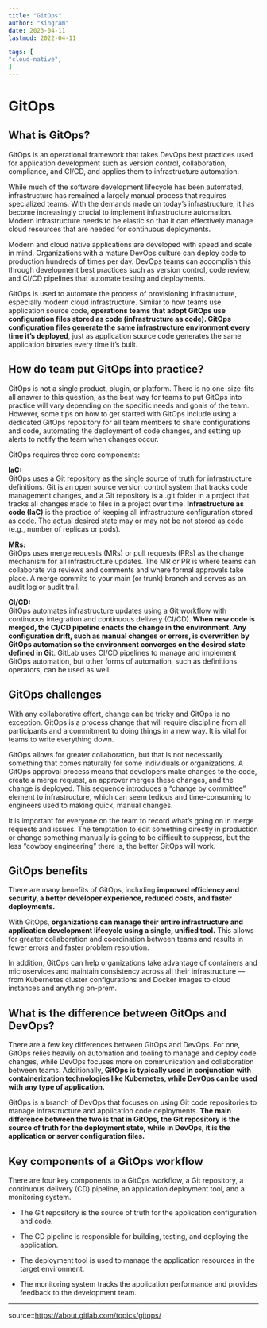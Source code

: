 ```yaml
---
title: "GitOps"   
author: "Kingram"  
date: 2023-04-11   
lastmod: 2022-04-11

tags: [  
"cloud-native",
]
---
```


# GitOps

## What is GitOps?   
GitOps is an operational framework that takes DevOps best practices used for application development such as version control, collaboration, compliance, and CI/CD, and applies them to infrastructure automation.

While much of the software development lifecycle has been automated, infrastructure has remained a largely manual process that requires specialized teams. With the demands made on today’s infrastructure, it has become increasingly crucial to implement infrastructure automation. Modern infrastructure needs to be elastic so that it can effectively manage cloud resources that are needed for continuous deployments.

Modern and cloud native applications are developed with speed and scale in mind. Organizations with a mature DevOps culture can deploy code to production hundreds of times per day. DevOps teams can accomplish this through development best practices such as version control, code review, and CI/CD pipelines that automate testing and deployments.

GitOps is used to automate the process of provisioning infrastructure, especially modern cloud infrastructure. Similar to how teams use application source code, **operations teams that adopt GitOps use configuration files stored as code (infrastructure as code). GitOps configuration files generate the same infrastructure environment every time it’s deployed**, just as application source code generates the same application binaries every time it’s built.

## How do team put GitOps into practice?   
GitOps is not a single product, plugin, or platform. There is no one-size-fits-all answer to this question, as the best way for teams to put GitOps into practice will vary depending on the specific needs and goals of the team. However, some tips on how to get started with GitOps include using a dedicated GitOps repository for all team members to share configurations and code, automating the deployment of code changes, and setting up alerts to notify the team when changes occur.

GitOps requires three core components:

**IaC:**   
GitOps uses a Git repository as the single source of truth for infrastructure definitions. Git is an open source version control system that tracks code management changes, and a Git repository is a .git folder in a project that tracks all changes made to files in a project over time. **Infrastructure as code (IaC)** is the practice of keeping all infrastructure configuration stored as code. The actual desired state may or may not be not stored as code (e.g., number of replicas or pods).

**MRs:**    
GitOps uses merge requests (MRs) or pull requests (PRs) as the change mechanism for all infrastructure updates. The MR or PR is where teams can collaborate via reviews and comments and where formal approvals take place. A merge commits to your main (or trunk) branch and serves as an audit log or audit trail.

**CI/CD:**    
GitOps automates infrastructure updates using a Git workflow with continuous integration and continuous delivery (CI/CD). **When new code is merged, the CI/CD pipeline enacts the change in the environment. Any configuration drift, such as manual changes or errors, is overwritten by GitOps automation so the environment converges on the desired state defined in Git**. GitLab uses CI/CD pipelines to manage and implement GitOps automation, but other forms of automation, such as definitions operators, can be used as well.

## GitOps challenges
With any collaborative effort, change can be tricky and GitOps is no exception. GitOps is a process change that will require discipline from all participants and a commitment to doing things in a new way. It is vital for teams to write everything down.

GitOps allows for greater collaboration, but that is not necessarily something that comes naturally for some individuals or organizations. A GitOps approval process means that developers make changes to the code, create a merge request, an approver merges these changes, and the change is deployed. This sequence introduces a “change by committee” element to infrastructure, which can seem tedious and time-consuming to engineers used to making quick, manual changes.

It is important for everyone on the team to record what’s going on in merge requests and issues. The temptation to edit something directly in production or change something manually is going to be difficult to suppress, but the less “cowboy engineering” there is, the better GitOps will work.

## GitOps benefits   
There are many benefits of GitOps, including **improved efficiency and security, a better developer experience, reduced costs, and faster deployments.**

With GitOps, **organizations can manage their entire infrastructure and application development lifecycle using a single, unified tool.** This allows for greater collaboration and coordination between teams and results in fewer errors and faster problem resolution.

In addition, GitOps can help organizations take advantage of containers and microservices and maintain consistency across all their infrastructure — from Kubernetes cluster configurations and Docker images to cloud instances and anything on-prem.

## What is the difference between GitOps and DevOps?    
There are a few key differences between GitOps and DevOps. For one, GitOps relies heavily on automation and tooling to manage and deploy code changes, while DevOps focuses more on communication and collaboration between teams. Additionally, **GitOps is typically used in conjunction with containerization technologies like Kubernetes, while DevOps can be used with any type of application.**

GitOps is a branch of DevOps that focuses on using Git code repositories to manage infrastructure and application code deployments. **The main difference between the two is that in GitOps, the Git repository is the source of truth for the deployment state, while in DevOps, it is the application or server configuration files.**

## Key components of a GitOps workflow   
There are four key components to a GitOps workflow, a Git repository, a continuous delivery (CD) pipeline, an application deployment tool, and a monitoring system.

- The Git repository is the source of truth for the application configuration and code.

- The CD pipeline is responsible for building, testing, and deploying the application.

- The deployment tool is used to manage the application resources in the target environment.

- The monitoring system tracks the application performance and provides feedback to the development team.


---
source::https://about.gitlab.com/topics/gitops/